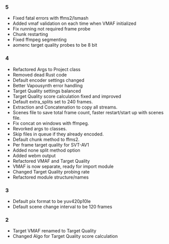 ### 5
- Fixed fatal errors with ffms2/lsmash
- Added vmaf validation on each time when VMAF initialized
- Fix running not required frame probe
- Chunk restarting
- Fixed ffmpeg segmenting
- aomenc target quality probes to be 8 bit

### 4
- Refactored Args to Project class
- Removed dead Rust code
- Default encoder settings changed
- Better Vapousynth error handling
- Target Quality settings balanced
- Target Quality score calculation fixed and improved
- Default extra_splits set to 240 frames.
- Extraction and Concatenation to copy all streams.
- Scenes file to save total frame count, faster restart/start up with scenes file.
- Fix concat on windows with ffmpeg.
- Revorked args to classes.
- Skip files in queue if they already encoded.
- Default chunk method to ffms2.
- Per frame target quality for SVT-AV1
- Added none split method option
- Added webm output
- Refactored VMAF and Target Quality
- VMAF is now separate, ready for import module
- Changed Target Quality probing rate
- Refactored module structure/names

### 3
- Default pix format to be yuv420p10le
- Default scene change interval to be 120 frames

### 2
- Target VMAF renamed to Target Quality
- Changed Algo for Target Quality score calculation